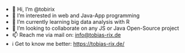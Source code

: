 <!---
tobirix/tobirix is a ✨ special ✨ repository because its `README.md` (this file) appears on your GitHub profile.
You can click the Preview link to take a look at your changes.
--->

- 👋 Hi, I’m @tobirix
- 👀 I’m interested in web and Java-App programming
- 🌱 I’m currently learning big data analysis with R
- 💞️ I’m looking to collaborate on any JS or Java Open-Source project
- 📫 Reach me via mail on: info@tobias-rix.de
- ℹ️ Get to know me better: https://tobias-rix.de/
